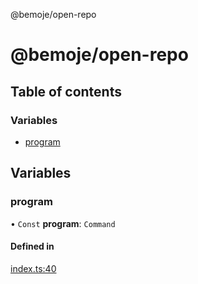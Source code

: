 @bemoje/open-repo

# @bemoje/open-repo

## Table of contents

### Variables

- [program](https://github.com/bemoje/tsmono/blob/main/pkg/open-repo/docs/md/index.md#program)

## Variables

### program

• `Const` **program**: `Command`

#### Defined in

[index.ts:40](https://github.com/bemoje/tsmono/blob/ad6c8c6/pkg/open-repo/src/index.ts#L40)

